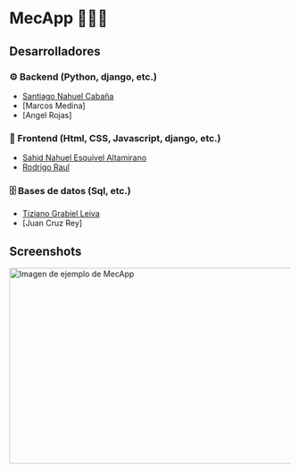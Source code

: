 # MecApp 🧑🏻‍🔧
## Desarrolladores
### ⚙️ Backend (Python, django, etc.)
- [Santiago Nahuel Cabaña](https://github.com/santiagoncabana)
- [Marcos Medina]
- [Angel Rojas]
### 🎨 Frontend (Html, CSS, Javascript, django, etc.)
- [Sahid Nahuel Esquivel Altamirano](https://github.com/Sahid-cyber)
- [Rodrigo Raul](https://github.com/RodriAC123)
### 🗄️ Bases de datos (Sql, etc.)
- [Tiziano Grabiel Leiva](https://github.com/hinagi01)
- [Juan Cruz Rey]

## Screenshots

<img src="https://images.pexels.com/photos/70912/pexels-photo-70912.jpeg" alt="Imagen de ejemplo de MecApp" width="600" height="350"/>


